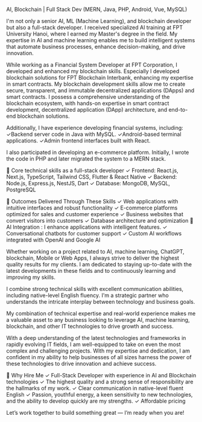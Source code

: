 AI, Blockchain | Full Stack Dev (MERN, Java, PHP, Android, Vue, MySQL)

I'm not only a senior AI, ML (Machine Learning), and blockchain developer but also a full-stack developer.
I received specialized AI training at FPT University Hanoi, where I earned my Master's degree in the field.
My expertise in AI and machine learning enables me to build intelligent systems that automate business processes, enhance decision-making, and drive innovation.

While working as a Financial System Developer at FPT Corporation, I developed and enhanced my blockchain skills.
Especially I developed blockchain solutions for FPT Blockchain Interbank, enhancing my expertise in smart contracts.
My blockchain development skills allow me to create secure, transparent, and immutable decentralized applications (DApps) and smart contracts.
I possess a comprehensive understanding of the blockchain ecosystem, with hands-on expertise in smart contract development, decentralized application (DApp) architecture, and end-to-end blockchain solutions. 

Additionally, I have experience developing financial systems, including:
✓Backend server code in Java with MySQL.
✓Android-based terminal applications.
✓Admin frontend interfaces built with React.

I also participated in developing an e-commerce platform. Initially, I wrote the code in PHP and later migrated the system to a MERN stack.

💼 Core technical skills as a full-stack developer
✓ Frontend: React.js, Next.js, TypeScript, Tailwind CSS, Flutter & React Native
✓ Backend: Node.js, Express.js, NestJS, Dart
✓ Database: MongoDB, MySQL, PostgreSQL

🎯 Outcomes Delivered Through These Skills
✓ Web applications with intuitive interfaces and robust functionality
✓ E-commerce platforms optimized for sales and customer experience
✓ Business websites that convert visitors into customers
✓ Database architecture and optimization
🤖 AI Integration : I enhance applications with intelligent features.
✓ Conversational chatbots for customer support
✓ Custom AI workflows integrated with OpenAI and Google AI

Whether working on a project related to AI, machine learning, ChatGPT, blockchain, Mobile or Web Apps, I always strive to deliver the highest quality results for my clients.
I am dedicated to staying up-to-date with the latest developments in these fields and to continuously learning and improving my skills. 

I combine strong technical skills with excellent communication abilities, including native-level English fluency.
I'm a strategic partner who understands the intricate interplay between technology and business goals.

My combination of technical expertise and real-world experience makes me a valuable asset to any business looking to leverage AI, machine learning, blockchain, and other IT technologies to drive growth and success.

With a deep understanding of the latest technologies and frameworks in rapidly evolving IT fields, I am well-equipped to take on even the most complex and challenging projects.
With my expertise and dedication, I am confident in my ability to help businesses of all sizes harness the power of these technologies to drive innovation and achieve success.

🚀 Why Hire Me
✓ Full-Stack Developer with experience in AI and Blockchain technologies
✓ The highest quality and a strong sense of responsibility are the hallmarks of my work.
✓ Clear communication in native-level fluent English
✓ Passion, youthful energy, a keen sensitivity to new technologies, and the ability to develop quickly are my strengths.
✓ Affordable pricing

Let’s work together to build something great — I’m ready when you are!
